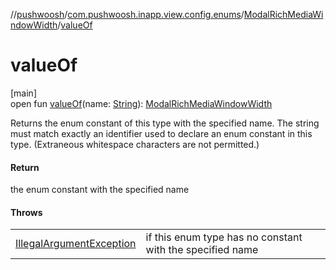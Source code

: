 //[pushwoosh](../../../index.md)/[com.pushwoosh.inapp.view.config.enums](../index.md)/[ModalRichMediaWindowWidth](index.md)/[valueOf](value-of.md)

# valueOf

[main]\
open fun [valueOf](value-of.md)(name: [String](https://developer.android.com/reference/kotlin/java/lang/String.html)): [ModalRichMediaWindowWidth](index.md)

Returns the enum constant of this type with the specified name. The string must match exactly an identifier used to declare an enum constant in this type. (Extraneous whitespace characters are not permitted.)

#### Return

the enum constant with the specified name

#### Throws

| | |
|---|---|
| [IllegalArgumentException](https://developer.android.com/reference/kotlin/java/lang/IllegalArgumentException.html) | if this enum type has no constant with the specified name |

